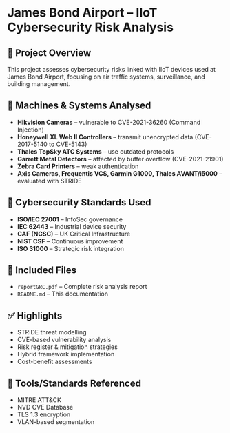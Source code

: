 
# James Bond Airport – IIoT Cybersecurity Risk Analysis

## 📌 Project Overview
This project assesses cybersecurity risks linked with IIoT devices used at James Bond Airport, focusing on air traffic systems, surveillance, and building management.

## 🧠 Machines & Systems Analysed
- **Hikvision Cameras** – vulnerable to CVE-2021-36260 (Command Injection)
- **Honeywell XL Web II Controllers** – transmit unencrypted data (CVE-2017-5140 to CVE-5143)
- **Thales TopSky ATC Systems** – use outdated protocols
- **Garrett Metal Detectors** – affected by buffer overflow (CVE-2021-21901)
- **Zebra Card Printers** – weak authentication
- **Axis Cameras, Frequentis VCS, Garmin G1000, Thales AVANT/i5000** – evaluated with STRIDE

## 🔐 Cybersecurity Standards Used
- **ISO/IEC 27001** – InfoSec governance
- **IEC 62443** – Industrial device security
- **CAF (NCSC)** – UK Critical Infrastructure
- **NIST CSF** – Continuous improvement
- **ISO 31000** – Strategic risk integration

## 📄 Included Files
- `reportGRC.pdf` – Complete risk analysis report
- `README.md` – This documentation

## ✅ Highlights
- STRIDE threat modelling
- CVE-based vulnerability analysis
- Risk register & mitigation strategies
- Hybrid framework implementation
- Cost-benefit assessments

## 📅 Tools/Standards Referenced
- MITRE ATT&CK
- NVD CVE Database
- TLS 1.3 encryption
- VLAN-based segmentation
